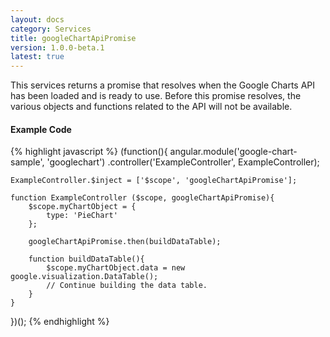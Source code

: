 ```yaml
---
layout: docs
category: Services
title: googleChartApiPromise
version: 1.0.0-beta.1
latest: true
---
```


This services returns a promise that resolves when the Google Charts API has
been loaded and is ready to use. Before this promise resolves, the various
objects and functions related to the API will not be available.

#### Example Code
{% highlight javascript %}
(function(){
    angular.module('google-chart-sample', 'googlechart')
        .controller('ExampleController', ExampleController);

    ExampleController.$inject = ['$scope', 'googleChartApiPromise'];

    function ExampleController ($scope, googleChartApiPromise){
        $scope.myChartObject = {
            type: 'PieChart'
        };

        googleChartApiPromise.then(buildDataTable);

        function buildDataTable(){
            $scope.myChartObject.data = new google.visualization.DataTable();
            // Continue building the data table.
        }
    }
})();
{% endhighlight %}
